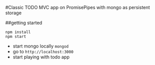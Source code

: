 #Classic TODO MVC app on PromisePipes with mongo as persistent storage 

##getting started

```
npm install
npm start
```
* start mongo locally `mongod`
* go to `http://localhost:3000`
* start playing with todo app

